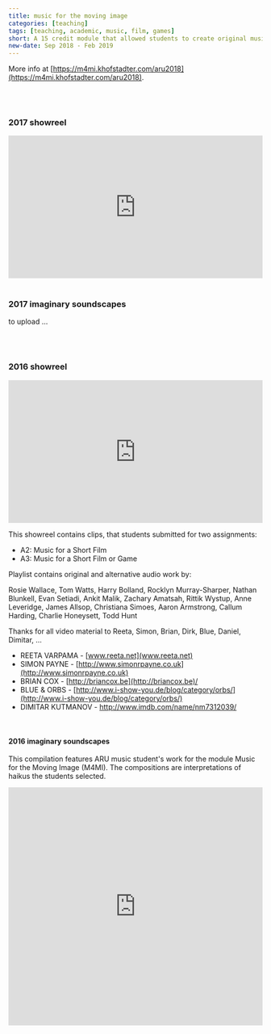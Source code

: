 ```yaml
---
title: music for the moving image
categories: [teaching]
tags: [teaching, academic, music, film, games]
short: A 15 credit module that allowed students to create original music and sound design that experiments with poetry, short films and video games using acoustic and computer-based methods of composition. 
new-date: Sep 2018 - Feb 2019
---
```


More info at [https://m4mi.khofstadter.com/aru2018](https://m4mi.khofstadter.com/aru2018).

<br>
<br>

### 2017 showreel

<div style="left: 0; width: 100%; height: 0; position: relative; padding-bottom: 56.2493%;"><iframe src="https://www.youtube.com/embed/L1y2_ykhwhg?rel=0&amp;showinfo=0" style="border: 0; top: 0; left: 0; width: 100%; height: 100%; position: absolute;" allowfullscreen scrolling="no"></iframe></div>
<br>

### 2017 imaginary soundscapes
to upload ...

<br>
<br>

### 2016 showreel

<div style="left: 0; width: 100%; height: 0; position: relative; padding-bottom: 56.2493%;"><iframe src="https://www.youtube.com/embed/WcjvunbOquo?rel=0&amp;showinfo=0" style="border: 0; top: 0; left: 0; width: 100%; height: 100%; position: absolute;" allowfullscreen scrolling="no"></iframe></div>

This showreel contains clips, that students submitted for two assignments:

* A2: Music for a Short Film
* A3: Music for a Short Film or Game

Playlist contains original and alternative audio work by:

Rosie Wallace, Tom Watts, Harry Bolland, Rocklyn Murray-Sharper, Nathan Blunkell, Evan Setiadi, Ankit Malik, Zachary Amatsah, Rittik Wystup, Anne Leveridge, James Allsop, Christiana Simoes, Aaron Armstrong, Callum Harding, Charlie Honeysett, Todd Hunt

Thanks for all video material to Reeta, Simon, Brian, Dirk, Blue, Daniel, Dimitar, ...

* REETA VARPAMA - [www.reeta.net](www.reeta.net)  
* SIMON PAYNE - [http://www.simonrpayne.co.uk](http://www.simonrpayne.co.uk)
* BRIAN COX - [http://briancox.be](http://briancox.be)/
* BLUE & ORBS - [http://www.i-show-you.de/blog/category/orbs/](http://www.i-show-you.de/blog/category/orbs/)
* DIMITAR KUTMANOV - [http://www.imdb.com/name/nm7312039/ ](http://www.imdb.com/name/nm7312039/ )
<br>

#### 2016 imaginary soundscapes

This compilation features ARU music student's work for the module Music for the Moving Image (M4MI). The compositions are interpretations of haikus the students selected.

<iframe style="border: 0; width: 100%; height: 472px;" src="https://bandcamp.com/EmbeddedPlayer/album=3343104669/size=large/bgcol=ffffff/linkcol=63b2cc/artwork=none/transparent=true/" seamless><a href="http://tedor.bandcamp.com/album/m4mi-imaginary-soundscapes-2016">M4MI Imaginary Soundscapes 2016 by ARU Music Students</a></iframe>


